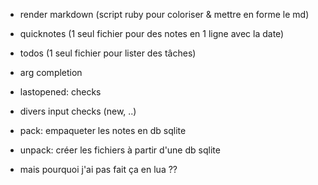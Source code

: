 - render markdown (script ruby pour coloriser & mettre en forme le md)

- quicknotes (1 seul fichier pour des notes en 1 ligne avec la date)

- todos (1 seul fichier pour lister des tâches)

- arg completion

- lastopened: checks
- divers input checks (new, ..)

- pack: empaqueter les notes en db sqlite

- unpack: créer les fichiers à partir d'une db sqlite

- mais pourquoi j'ai pas fait ça en lua ??
